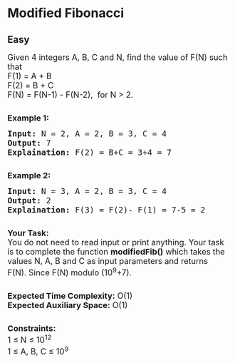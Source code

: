 # Modified Fibonacci
## Easy 
<div class="problem-statement">
                <p></p><p><span style="font-size:18px">Given 4 integers&nbsp;A, B, C and&nbsp;N,&nbsp;find the value of F(N) such that<br>
F(1) = A + B&nbsp;<br>
F(2) = B + C&nbsp;<br>
F(N) = F(N-1) - F(N-2),&nbsp;&nbsp;for N&nbsp;&gt; 2. </span><br>
&nbsp;</p>

<p><strong><span style="font-size:18px">Example 1:</span></strong></p>

<pre><span style="font-size:18px"><strong>Input:</strong> N = 2, A = 2, B = 3, C = 4
<strong>Output:</strong> 7
<strong>Explaination:</strong> F(2) = B+C = 3+4 = 7</span></pre>

<p><br>
<strong><span style="font-size:18px">Example 2:</span></strong></p>

<pre><span style="font-size:18px"><strong>Input:</strong> N = 3, A = 2, B = 3, C = 4
<strong>Output:</strong> 2
<strong>Explaination:</strong> F(3) = F(2)- F(1) = 7-5 = 2</span></pre>

<p><br>
<span style="font-size:18px"><strong>Your Task:</strong><br>
You do not need to read input or print anything. Your task is to complete the function <strong>modifiedFib()</strong> which takes the values N, A, B and C as input parameters and returns F(N).&nbsp;Since F(N) modulo (10<sup>9</sup>+7).</span></p>

<p><br>
<span style="font-size:18px"><strong>Expected Time Complexity:</strong> O(1)<br>
<strong>Expected Auxiliary Space:</strong> O(1)</span></p>

<p><br>
<span style="font-size:18px"><strong>Constraints:</strong><br>
1 ≤ N ≤ 10<sup>12</sup><br>
1 ≤ A, B, C ≤ 10<sup>9</sup></span></p>
 <p></p>
            </div>